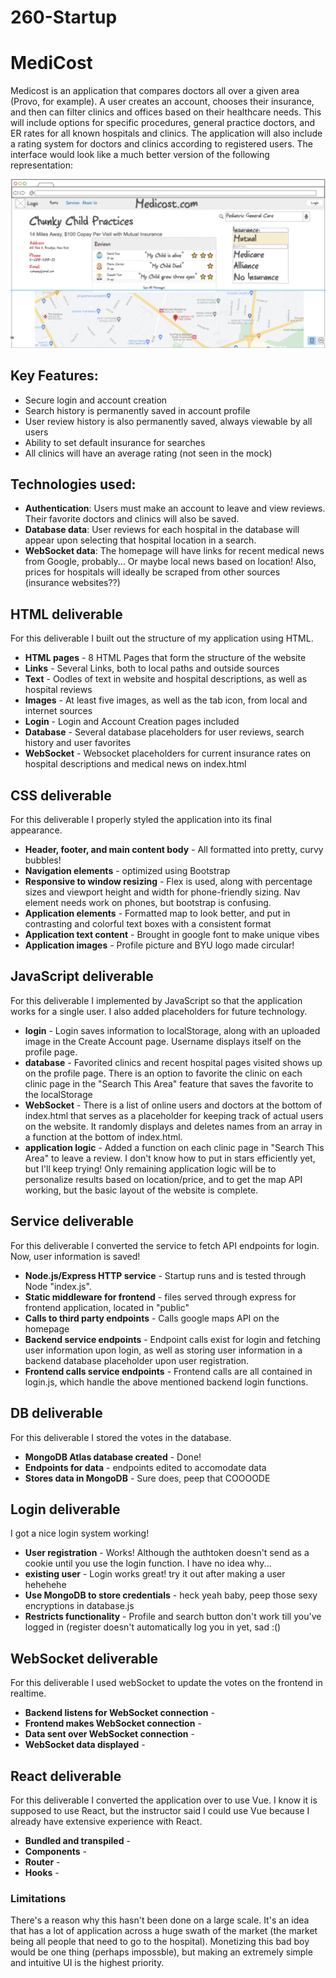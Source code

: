 # 260-Startup

# MediCost
Medicost is an application that compares doctors all over a given area (Provo, for example). A user creates an account, chooses their insurance, and then can filter clinics and offices based on their healthcare needs. This will include options for specific procedures, general practice doctors, and ER rates for all known hospitals and clinics. The application will also include a rating system for doctors and clinics according to registered users. The interface would look like a much better version of the following representation:

![Mock!](resources/mock.png)

## Key Features:
- Secure login and account creation 
- Search history is permanently saved in account profile
- User review history is also permanently saved, always viewable by all users
- Ability to set default insurance for searches
- All clinics will have an average rating (not seen in the mock)

## Technologies used:
- **Authentication**: Users must make an account to leave and view reviews. Their favorite doctors and clinics will also be saved. 
- **Database data**: User reviews for each hospital in the database will appear upon selecting that hospital location in a search. 
- **WebSocket data**: The homepage will have links for recent medical news from Google, probably... Or maybe local news based on location! Also, prices for hospitals will ideally be scraped from other sources (insurance websites??)

## HTML deliverable

For this deliverable I built out the structure of my application using HTML.

- **HTML pages** - 8 HTML Pages that form the structure of the website
- **Links** - Several Links, both to local paths and outside sources
- **Text** - Oodles of text in website and hospital descriptions, as well as hospital reviews
- **Images** - At least five images, as well as the tab icon, from local and internet sources
- **Login** - Login and Account Creation pages included
- **Database** - Several database placeholders for user reviews, search history and user favorites
- **WebSocket** - Websocket placeholders for current insurance rates on hospital descriptions and medical news on index.html

## CSS deliverable

For this deliverable I properly styled the application into its final appearance.

- **Header, footer, and main content body** - All formatted into pretty, curvy bubbles!
- **Navigation elements** - optimized using Bootstrap
- **Responsive to window resizing** - Flex is used, along with percentage sizes and viewport height and
width for phone-friendly sizing. Nav element needs work on phones, but bootstrap is confusing.
- **Application elements** - Formatted map to look better, and put in contrasting and colorful text
boxes with a consistent format
- **Application text content** - Brought in google font to make unique vibes
- **Application images** - Profile picture and BYU logo made circular!

## JavaScript deliverable

For this deliverable I implemented by JavaScript so that the application works for a single user. I also added placeholders for future technology.

- **login** - Login saves information to localStorage, along with an uploaded image in the Create Account page. Username displays itself on the profile page.
- **database** - Favorited clinics and recent hospital pages visited shows up on the profile page. There is an option to favorite the clinic on each clinic page in the "Search This Area" feature that saves the favorite to the localStorage
- **WebSocket** - There is a list of online users and doctors at the bottom of index.html that serves as a placeholder for keeping track of actual users on the website. It randomly displays and deletes names from an array in a function at the bottom of index.html.
- **application logic** - Added a function on each clinic page in "Search This Area" to leave a review. I don't know how to put in stars efficiently yet, but I'll keep trying! Only remaining application logic will be to personalize results based on location/price, and to get the map API working, but the basic layout of the website is complete. 

## Service deliverable

For this deliverable I converted the service to fetch API endpoints for login. Now, user information is saved!

- **Node.js/Express HTTP service** - Startup runs and is tested through Node "index.js".
- **Static middleware for frontend** - files served through express for frontend application, located in "public"
- **Calls to third party endpoints** - Calls google maps API on the homepage
- **Backend service endpoints** - Endpoint calls exist for login and fetching user information upon login, as well as storing user information in a backend database placeholder upon user registration.
- **Frontend calls service endpoints** - Frontend calls are all contained in login.js, which handle the above mentioned backend login functions.

## DB deliverable

For this deliverable I stored the votes in the database.

- **MongoDB Atlas database created** - Done!
- **Endpoints for data** - endpoints edited to accomodate data
- **Stores data in MongoDB** - Sure does, peep that COOOODE

## Login deliverable

I got a nice login system working!

- **User registration** - Works! Although the authtoken doesn't send as a cookie until you use the login function. I have no idea why...
- **existing user** - Login works great! try it out after making a user hehehehe
- **Use MongoDB to store credentials** - heck yeah baby, peep those sexy encryptions in database.js
- **Restricts functionality** - Profile and search button don't work till you've logged in (register doesn't automatically log you in yet, sad :()

## WebSocket deliverable

For this deliverable I used webSocket to update the votes on the frontend in realtime.

- **Backend listens for WebSocket connection** - 
- **Frontend makes WebSocket connection** - 
- **Data sent over WebSocket connection** - 
- **WebSocket data displayed** - 

## React deliverable

For this deliverable I converted the application over to use Vue. I know it is supposed to use React, but the instructor said I could use Vue because I already have extensive experience with React.

- **Bundled and transpiled** - 
- **Components** - 
- **Router** - 
- **Hooks** - 

### Limitations
There's a reason why this hasn't been done on a large scale. It's an idea that has a lot of application across a huge swath of the market (the market being all people that need to go to the hospital). Monetizing this bad boy would be one thing (perhaps impossble), but making an extremely simple and intuitive UI is the highest priority.

